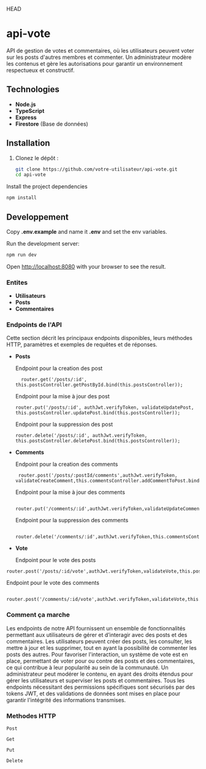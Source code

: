  HEAD
# api-vote
API de gestion de votes et commentaires, où les utilisateurs peuvent voter sur les posts d'autres membres et commenter. Un administrateur modère les contenus et gère les autorisations pour garantir un environnement respectueux et constructif.

## Technologies

- **Node.js**
- **TypeScript**
- **Express**
- **Firestore** (Base de données)

## Installation


1. Clonez le dépôt :
   ```bash
   git clone https://github.com/votre-utilisateur/api-vote.git
   cd api-vote
   ```
   
Install the project dependencies

```bash
npm install
```

## Developpement

Copy **.env.example** and name it **.env** and set the env variables.

Run the development server:

```bash
npm run dev
```

Open [http://localhost:8080](http://localhost:8080) with your browser to see the result.


### Entites

- **Utilisateurs**
- **Posts**
- **Commentaires**

 ### Endpoints de l'API

Cette section décrit les principaux endpoints disponibles, leurs méthodes HTTP, paramètres et exemples de requêtes et de réponses.

- **Posts**
  
  Endpoint pour la creation des post
  ```
    router.get('/posts/:id', this.postsController.getPostById.bind(this.postsController));
  ```
  Endpoint pour la mise à jour des post
  ```
  router.put('/posts/:id', authJwt.verifyToken, validateUpdatePost, this.postsController.updatePost.bind(this.postsController));
  ```
  Endpoint pour la suppression des post
  ```
  router.delete('/posts/:id', authJwt.verifyToken, this.postsController.deletePost.bind(this.postsController));
  ```

  
- **Comments**

    Endpoint pour la creation des comments
  ```
   router.post('/posts/:postId/comments',authJwt.verifyToken, validateCreateComment,this.commentsController.addCommentToPost.bind(this.commentsController));
  ```
  Endpoint pour la mise à jour des comments
  ```
   router.put('/comments/:id',authJwt.verifyToken,validateUpdateComment,this.commentsController.updateComment.bind(this.commentsController));
  ```
  Endpoint pour la suppression des comments
  ```
   router.delete('/comments/:id',authJwt.verifyToken,this.commentsController.deleteComment.bind(this.commentsController));
  ```

- **Vote**

  Endpoint pour le vote des posts
 ```
 router.post('/posts/:id/vote',authJwt.verifyToken,validateVote,this.postsController.voteOnPost.bind(this.postsController)  
 ```
  Endpoint pour le vote des comments
 ```
  router.post('/comments/:id/vote',authJwt.verifyToken,validateVote,this.commentsController.voteOnComment.bind(this.commentsController));
 ```

  ### Comment ça marche 

  Les endpoints de notre API fournissent un ensemble de fonctionnalités permettant aux utilisateurs de gérer et d’interagir avec des posts et des commentaires. Les utilisateurs peuvent créer des posts, les consulter, les mettre à jour et les supprimer, tout en ayant la possibilité de commenter les posts des autres. Pour favoriser l'interaction, un système de vote est en place, permettant de voter pour ou contre des posts et des commentaires, ce qui contribue à leur popularité au sein de la communauté. Un administrateur peut modérer le contenu, en ayant des droits étendus pour gérer les utilisateurs et superviser les posts et commentaires. Tous les endpoints nécessitant des permissions spécifiques sont sécurisés par des tokens JWT, et des validations de données sont mises en place pour garantir l'intégrité des informations transmises.

  ### Methodes HTTP

  ```
  Post
  ```
  ```
  Get
  ```
  ```
  Put
  ```
  ```
  Delete
  ```

  

